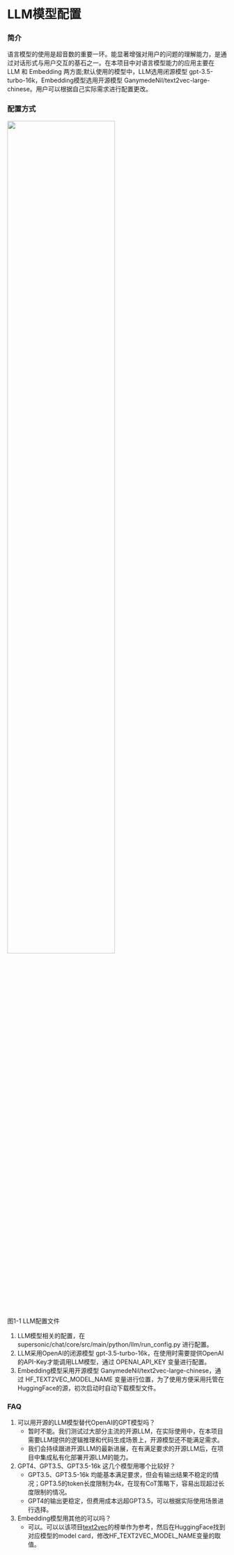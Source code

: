# LLM模型配置

### **简介**

语言模型的使用是超音数的重要一环。能显著增强对用户的问题的理解能力，是通过对话形式与用户交互的基石之一。在本项目中对语言模型能力的应用主要在 LLM 和 Embedding 两方面;默认使用的模型中，LLM选用闭源模型 gpt-3.5-turbo-16k，Embedding模型选用开源模型 GanymedeNil/text2vec-large-chinese。用户可以根据自己实际需求进行配置更改。


### **配置方式**
<div align="left" >
    <img src=../images/nlp_config.png width="70%"/>
    <p>图1-1 LLM配置文件</p>
</div>

1. LLM模型相关的配置，在 supersonic/chat/core/src/main/python/llm/run_config.py 进行配置。
2. LLM采用OpenAI的闭源模型 gpt-3.5-turbo-16k，在使用时需要提供OpenAI的API-Key才能调用LLM模型，通过 OPENAI_API_KEY 变量进行配置。
3. Embedding模型采用开源模型 GanymedeNil/text2vec-large-chinese，通过 HF_TEXT2VEC_MODEL_NAME 变量进行位置，为了使用方便采用托管在HuggingFace的源，初次启动时自动下载模型文件。

### **FAQ**
1. 可以用开源的LLM模型替代OpenAI的GPT模型吗？
   - 暂时不能。我们测试过大部分主流的开源LLM，在实际使用中，在本项目需要LLM提供的逻辑推理和代码生成场景上，开源模型还不能满足需求。
   - 我们会持续跟进开源LLM的最新进展，在有满足要求的开源LLM后，在项目中集成私有化部署开源LLM的能力。
2. GPT4、GPT3.5、GPT3.5-16k 这几个模型用哪个比较好？
   - GPT3.5、GPT3.5-16k 均能基本满足要求，但会有输出结果不稳定的情况；GPT3.5的token长度限制为4k，在现有CoT策略下，容易出现超过长度限制的情况。
   - GPT4的输出更稳定，但费用成本远超GPT3.5，可以根据实际使用场景进行选择。
3. Embedding模型用其他的可以吗？
   - 可以。可以以该项目[text2vec]([URL](https://github.com/shibing624/text2vec))的榜单作为参考，然后在HuggingFace找到对应模型的model card，修改HF_TEXT2VEC_MODEL_NAME变量的取值。
